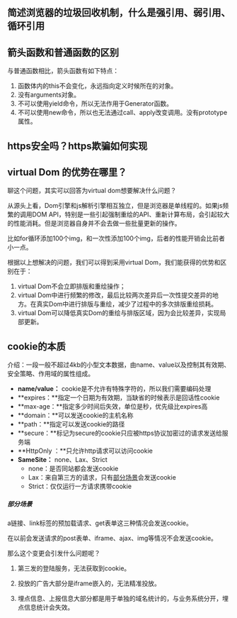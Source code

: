 ## 简述浏览器的垃圾回收机制，什么是强引用、弱引用、循环引用


## 箭头函数和普通函数的区别

与普通函数相比，箭头函数有如下特点：

1. 函数体内的this不会变化，永远指向定义时候所在的对象。
2. 没有arguments对象。
3. 不可以使用yield命令，所以无法作用于Generator函数。
4. 不可以使用new命令，所以也无法通过call、apply改变调用。没有prototype属性。



## https安全吗？https欺骗如何实现

## virtual Dom 的优势在哪里？

聊这个问题，其实可以回答为virtual dom想要解决什么问题？

从源头上看，Dom引擎和js解析引擎相互独立，但是浏览器是单线程的。如果js频繁的调用DOM API，特别是一些引起强制重绘的API、重新计算布局，会引起较大的性能消耗。但是浏览器自身并不会去做一些批量更新的操作。

比如for循环添加100个img，和一次性添加100个img，后者的性能开销会比前者小一点。

根据以上想解决的问题，我们可以得到采用virtual Dom，我们能获得的优势和区别在于：

1. virtual Dom不会立即排版和重绘操作；
2. virtual Dom中进行频繁的修改，最后比较两次差异后一次性提交差异的地方。在真实Dom中进行排版与重绘，减少了过程中的多次排版重绘损耗。
3. virtual Dom可以降低真实Dom的重绘与排版区域，因为会比较差异，实现局部更新。

## cookie的本质

介绍：一段一般不超过4kb的小型文本数据，由name、value以及控制其有效期、安全策略、作用域的属性组成。

+ **name/value：** cookie是不允许有特殊字符的，所以我们需要编码处理
+ **expires：**指定一个日期为有效期，当缺省的时候表示是回话性cookie
+ **max-age：**指定多少时间后失效，单位是秒，优先级比expires高
+ **domain：**可以发送cookie的主机名称
+ **path：**指定可以发送cookie的路径
+ **secure：**标记为secure的cookie只应被https协议加密过的请求发送给服务端
+ **HttpOnly ：**只允许http请求可以访问cookie
+ **SameSite：** none、Lax、Strict
  + none：是否同站都会发送cookie
  + Lax：来自第三方的请求，只有[部分场景](#部分场景)会发送cookie
  + Strict：仅仅运行一方请求携带cookie

<h5>部分场景</h5>

a链接、link标签的预加载请求、get表单这三种情况会发送cookie。

在以前会发送请求的post表单、iframe、ajax、img等情况不会发送cookie。

那么这个变更会引发什么问题呢？

1. 第三发的登陆服务，无法获取到cookie。

2. 投放的广告大部分是iframe嵌入的，无法精准投放。

3. 埋点信息、上报信息大部分都是用于单独的域名统计的，与业务系统分开，埋点信息统计会失效。

   

